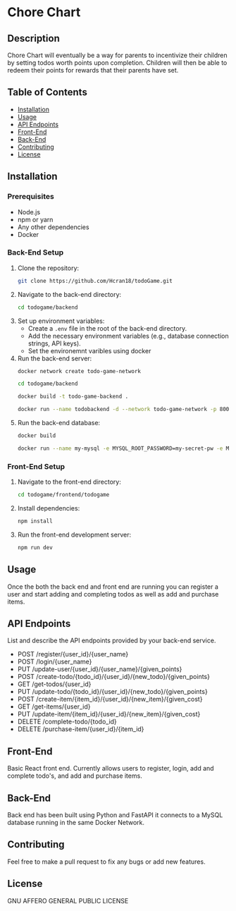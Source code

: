 # Chore Chart

## Description
Chore Chart will eventually be a way for parents to incentivize their children by setting todos worth points upon completion. Children will then be able to redeem their points for rewards that their parents have set.

## Table of Contents
- [Installation](#installation)
- [Usage](#usage)
- [API Endpoints](#api-endpoints)
- [Front-End](#front-end)
- [Back-End](#back-end)
- [Contributing](#contributing)
- [License](#license)

## Installation

### Prerequisites
- Node.js
- npm or yarn
- Any other dependencies
- Docker

### Back-End Setup
1. Clone the repository:
    ```sh
    git clone https://github.com/Hcran18/todoGame.git
    ```
2. Navigate to the back-end directory:
    ```sh
    cd todogame/backend
    ```
3. Set up environment variables:
    - Create a `.env` file in the root of the back-end directory.
    - Add the necessary environment variables (e.g., database connection strings, API keys).
    - Set the environemnt varibles using docker
4. Run the back-end server:
    ```sh
    docker network create todo-game-network
    ```
    ```sh
    cd todogame/backend
    ```
    ```sh
    docker build -t todo-game-backend .
    ```
    ```sh
    docker run --name todobackend -d --network todo-game-network -p 8000:8000 todo-game-backend
    ```
5. Run the back-end database:
    ```sh
    docker build
    ```
    ```sh
    docker run --name my-mysql -e MYSQL_ROOT_PASSWORD=my-secret-pw -e MYSQL_DATABASE=mydb --network todo-game-network -d mysql:latest
    ```

### Front-End Setup
1. Navigate to the front-end directory:
    ```sh
    cd todogame/frontend/todogame
    ```
2. Install dependencies:
    ```sh
    npm install
    ```
3. Run the front-end development server:
    ```sh
    npm run dev
    ```

## Usage
Once the both the back end and front end are running you can register a user and start adding and completing todos as well as add and purchase items.

## API Endpoints
List and describe the API endpoints provided by your back-end service.
- POST /register/{user_id}/{user_name}
- POST /login/{user_name}
- PUT /update-user/{user_id}/{user_name}/{given_points}
- POST /create-todo/{todo_id}/{user_id}/{new_todo}/{given_points}
- GET /get-todos/{user_id}
- PUT /update-todo/{todo_id}/{user_id}/{new_todo}/{given_points}
- POST /create-item/{item_id}/{user_id}/{new_item}/{given_cost}
- GET /get-items/{user_id}
- PUT /update-item/{item_id}/{user_id}/{new_item}/{given_cost}
- DELETE /complete-todo/{todo_id}
- DELETE /purchase-item/{user_id}/{item_id}

## Front-End
Basic React front end. Currently allows users to register, login, add and complete todo's, and add and purchase items.

## Back-End
Back end has been built using Python and FastAPI it connects to a MySQL database running in the same Docker Network.

## Contributing
Feel free to make a pull request to fix any bugs or add new features.

## License
GNU AFFERO GENERAL PUBLIC LICENSE
